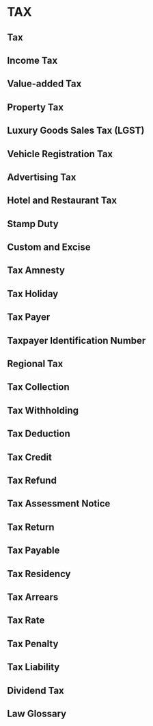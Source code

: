 # TAX

## Tax

## Income Tax

## Value-added Tax

## Property Tax

## Luxury Goods Sales Tax (LGST)

## Vehicle Registration Tax

## Advertising Tax

## Hotel and Restaurant Tax

## Stamp Duty

## Custom and Excise

## Tax Amnesty

## Tax Holiday

## Tax Payer

## Taxpayer Identification Number

## Regional Tax

## Tax Collection

## Tax Withholding

## Tax Deduction

## Tax Credit

## Tax Refund

## Tax Assessment Notice

## Tax Return

## Tax Payable

## Tax Residency

## Tax Arrears

## Tax Rate

## Tax Penalty 

## Tax Liability

## Dividend Tax

## Law Glossary